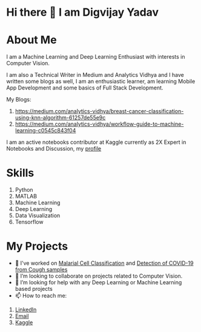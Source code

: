# Hi there 👋 I am Digvijay Yadav

# About Me

I am a Machine Learning and Deep Learning Enthusiast with interests in Computer Vision.

I am also a Technical Writer in Medium and Analytics Vidhya and I have written some blogs as well, I am an enthusiastic learner, am learning Mobile App Development and some basics of Full Stack Development.

My Blogs:

1. https://medium.com/analytics-vidhya/breast-cancer-classification-using-knn-algorithm-61257de55e9c
2. https://medium.com/analytics-vidhya/workflow-guide-to-machine-learning-c0545c843f04

I am an active notebooks contributor at Kaggle currently as 2X Expert in Notebooks and Discussion, my [profile](https://www.kaggle.com/digvijayyadav)

# Skills
1. Python 
2. MATLAB 
3. Machine Learning
4. Deep Learning
4. Data Visualization
5. Tensorflow

# My Projects
- 🔭 I've worked on [Malarial Cell Classification](https://github.com/digs1998/Malaria-with-Deep-Learning) and [Detection of COVID-19 from Cough samples](https://www.hackster.io/354788/covid-19-pre-screening-using-deep-learning-on-edge-31d14f)
- 👯 I’m looking to collaborate on projects related to Computer Vision.
- 🤔 I’m looking for help with any Deep Learning or Machine Learning based projects
- 📫 How to reach me: 

1. [LinkedIn](https://www.linkedin.com/in/digvijay-yadav-20781a15a)
2. [Email](digvijayyadav48@gmail.com)
3. [Kaggle](https://www.kaggle.com/digvijayyadav)



